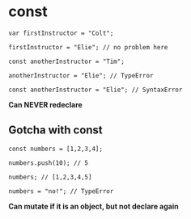 # const

```
var firstInstructor = "Colt";

firstInstructor = "Elie"; // no problem here
```

```
const anotherInstructor = "Tim";

anotherInstructor = "Elie"; // TypeError

const anotherInstructor = "Elie"; // SyntaxError
```
**Can NEVER redeclare**

## Gotcha with const  
```
const numbers = [1,2,3,4];

numbers.push(10); // 5

numbers; // [1,2,3,4,5] 

numbers = "no!"; // TypeError
```
**Can mutate if it is an object, but not declare again**

